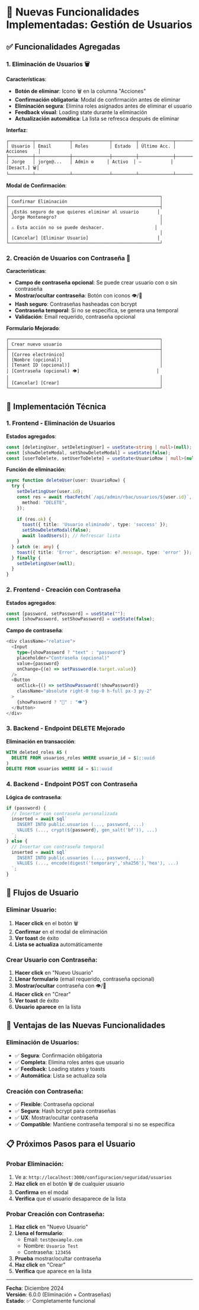 # 🎯 Nuevas Funcionalidades Implementadas: Gestión de Usuarios

## ✅ **Funcionalidades Agregadas**

### **1. Eliminación de Usuarios** 🗑️

**Características**:
- **Botón de eliminar**: Icono 🗑️ en la columna "Acciones"
- **Confirmación obligatoria**: Modal de confirmación antes de eliminar
- **Eliminación segura**: Elimina roles asignados antes de eliminar el usuario
- **Feedback visual**: Loading state durante la eliminación
- **Actualización automática**: La lista se refresca después de eliminar

**Interfaz**:
```
┌─────────┬─────────────┬──────────────┬─────────┬─────────────┬─────────────┐
│ Usuario │ Email       │ Roles        │ Estado  │ Último Acc. │ Acciones    │
├─────────┼─────────────┼──────────────┼─────────┼─────────────┼─────────────┤
│ Jorge   │ jorge@...   │ Admin ⚙️     │ Activo  │ —           │ [Desact.] 🗑️│
└─────────┴─────────────┴──────────────┴─────────┴─────────────┴─────────────┘
```

**Modal de Confirmación**:
```
┌─────────────────────────────────────────────────────────┐
│ Confirmar Eliminación                                   │
├─────────────────────────────────────────────────────────┤
│ ¿Estás seguro de que quieres eliminar al usuario       │
│ Jorge Montenegro?                                       │
│                                                         │
│ ⚠️ Esta acción no se puede deshacer.                   │
│                                                         │
│ [Cancelar] [Eliminar Usuario]                          │
└─────────────────────────────────────────────────────────┘
```

### **2. Creación de Usuarios con Contraseña** 🔐

**Características**:
- **Campo de contraseña opcional**: Se puede crear usuario con o sin contraseña
- **Mostrar/ocultar contraseña**: Botón con iconos 👁️/🙈
- **Hash seguro**: Contraseñas hasheadas con bcrypt
- **Contraseña temporal**: Si no se especifica, se genera una temporal
- **Validación**: Email requerido, contraseña opcional

**Formulario Mejorado**:
```
┌─────────────────────────────────────────────────────────┐
│ Crear nuevo usuario                                     │
├─────────────────────────────────────────────────────────┤
│ [Correo electrónico]                                    │
│ [Nombre (opcional)]                                     │
│ [Tenant ID (opcional)]                                  │
│ [Contraseña (opcional) 👁️]                             │
│                                                         │
│ [Cancelar] [Crear]                                      │
└─────────────────────────────────────────────────────────┘
```

## 🔧 **Implementación Técnica**

### **1. Frontend - Eliminación de Usuarios**

**Estados agregados**:
```typescript
const [deletingUser, setDeletingUser] = useState<string | null>(null);
const [showDeleteModal, setShowDeleteModal] = useState(false);
const [userToDelete, setUserToDelete] = useState<UsuarioRow | null>(null);
```

**Función de eliminación**:
```typescript
async function deleteUser(user: UsuarioRow) {
  try {
    setDeletingUser(user.id);
    const res = await rbacFetch(`/api/admin/rbac/usuarios/${user.id}`, {
      method: "DELETE",
    });
    
    if (res.ok) {
      toast({ title: 'Usuario eliminado', type: 'success' });
      setShowDeleteModal(false);
      await loadUsers(); // Refrescar lista
    }
  } catch (e: any) {
    toast({ title: 'Error', description: e?.message, type: 'error' });
  } finally {
    setDeletingUser(null);
  }
}
```

### **2. Frontend - Creación con Contraseña**

**Estados agregados**:
```typescript
const [password, setPassword] = useState("");
const [showPassword, setShowPassword] = useState(false);
```

**Campo de contraseña**:
```typescript
<div className="relative">
  <Input
    type={showPassword ? "text" : "password"}
    placeholder="Contraseña (opcional)"
    value={password}
    onChange={(e) => setPassword(e.target.value)}
  />
  <Button
    onClick={() => setShowPassword(!showPassword)}
    className="absolute right-0 top-0 h-full px-3 py-2"
  >
    {showPassword ? "🙈" : "👁️"}
  </Button>
</div>
```

### **3. Backend - Endpoint DELETE Mejorado**

**Eliminación en transacción**:
```sql
WITH deleted_roles AS (
  DELETE FROM usuarios_roles WHERE usuario_id = $1::uuid
)
DELETE FROM usuarios WHERE id = $1::uuid
```

### **4. Backend - Endpoint POST con Contraseña**

**Lógica de contraseña**:
```typescript
if (password) {
  // Insertar con contraseña personalizada
  inserted = await sql`
    INSERT INTO public.usuarios (..., password, ...)
    VALUES (..., crypt(${password}, gen_salt('bf')), ...)
  `;
} else {
  // Insertar con contraseña temporal
  inserted = await sql`
    INSERT INTO public.usuarios (..., password, ...)
    VALUES (..., encode(digest('temporary','sha256'),'hex'), ...)
  `;
}
```

## 🎯 **Flujos de Usuario**

### **Eliminar Usuario**:
1. **Hacer click** en el botón 🗑️
2. **Confirmar** en el modal de eliminación
3. **Ver toast** de éxito
4. **Lista se actualiza** automáticamente

### **Crear Usuario con Contraseña**:
1. **Hacer click** en "Nuevo Usuario"
2. **Llenar formulario** (email requerido, contraseña opcional)
3. **Mostrar/ocultar** contraseña con 👁️/🙈
4. **Hacer click** en "Crear"
5. **Ver toast** de éxito
6. **Usuario aparece** en la lista

## 🎉 **Ventajas de las Nuevas Funcionalidades**

### **Eliminación de Usuarios**:
- ✅ **Segura**: Confirmación obligatoria
- ✅ **Completa**: Elimina roles antes que usuario
- ✅ **Feedback**: Loading states y toasts
- ✅ **Automática**: Lista se actualiza sola

### **Creación con Contraseña**:
- ✅ **Flexible**: Contraseña opcional
- ✅ **Segura**: Hash bcrypt para contraseñas
- ✅ **UX**: Mostrar/ocultar contraseña
- ✅ **Compatible**: Mantiene contraseña temporal si no se especifica

## 📋 **Próximos Pasos para el Usuario**

### **Probar Eliminación**:
1. Ve a: `http://localhost:3000/configuracion/seguridad/usuarios`
2. **Haz click** en el botón 🗑️ de cualquier usuario
3. **Confirma** en el modal
4. **Verifica** que el usuario desaparece de la lista

### **Probar Creación con Contraseña**:
1. **Haz click** en "Nuevo Usuario"
2. **Llena el formulario**:
   - Email: `test@example.com`
   - Nombre: `Usuario Test`
   - Contraseña: `123456`
3. **Prueba** mostrar/ocultar contraseña
4. **Haz click** en "Crear"
5. **Verifica** que aparece en la lista

---

**Fecha**: Diciembre 2024  
**Versión**: 6.0.0 (Eliminación + Contraseñas)  
**Estado**: ✅ Completamente funcional

